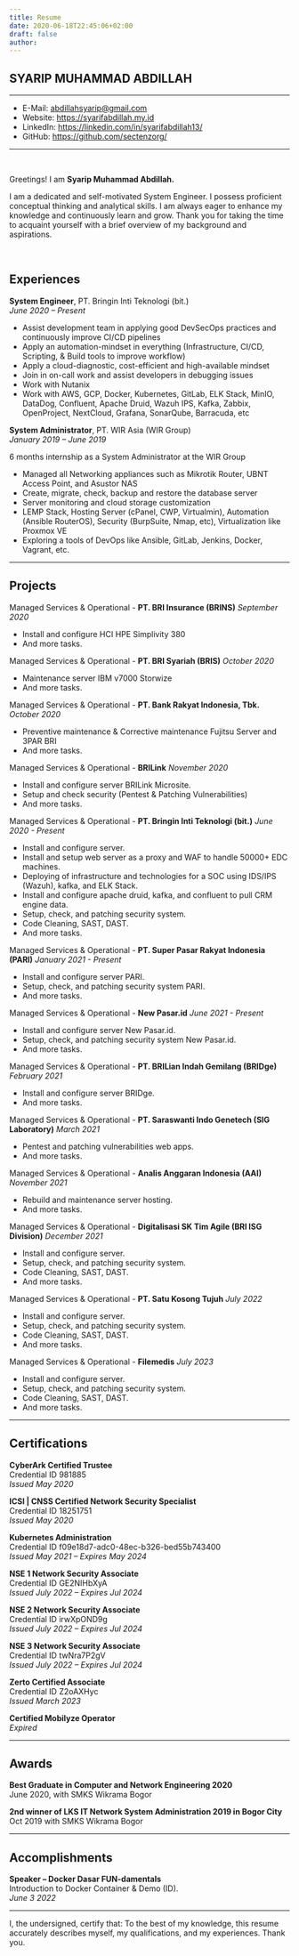 ```yaml
---
title: Resume
date: 2020-06-18T22:45:06+02:00
draft: false
author: 
---
```


## SYARIP MUHAMMAD ABDILLAH

---
- E-Mail: abdillahsyarip@gmail.com
- Website: https://syarifabdillah.my.id
- LinkedIn: https://linkedin.com/in/syarifabdillah13/
- GitHub: https://github.com/sectenzorg/

---
&nbsp;
 
Greetings! I am **Syarip Muhammad Abdillah.**

I am a dedicated and self-motivated System Engineer. I possess proficient conceptual thinking and analytical skills. I am always eager to enhance my knowledge and continuously learn and grow. Thank you for taking the time to acquaint yourself with a brief overview of my background and aspirations.

&nbsp;

## Experiences
**System Engineer**, PT. Bringin Inti Teknologi (bit.)\
*June 2020 – Present*

- Assist development team in applying good DevSecOps practices and continuously improve CI/CD pipelines
- Apply an automation-mindset in everything (Infrastructure, CI/CD, Scripting, & Build tools to improve workflow)
- Apply a cloud-diagnostic, cost-efficient and high-available mindset
- Join in on-call work and assist developers in debugging issues
- Work with Nutanix
- Work with AWS, GCP, Docker, Kubernetes, GitLab, ELK Stack, MinIO, DataDog, Confluent, Apache Druid, Wazuh IPS, Kafka, Zabbix, OpenProject, NextCloud, Grafana, SonarQube, Barracuda, etc

**System Administrator**, PT. WIR Asia (WIR Group)\
*January 2019 – June 2019*

6 months internship as a System Administrator at the WIR Group

- Managed all Networking appliances such as Mikrotik Router, UBNT Access Point, and Asustor NAS
- Create, migrate, check, backup and restore the database server
- Server monitoring and cloud storage customization
- LEMP Stack, Hosting Server (cPanel, CWP, Virtualmin), Automation (Ansible RouterOS), Security (BurpSuite, Nmap, etc), Virtualization like Proxmox VE
- Exploring a tools of DevOps like Ansible, GitLab, Jenkins, Docker, Vagrant, etc.

---

## Projects

Managed Services & Operational - **PT. BRI Insurance (BRINS)**
*September 2020*

-	Install and configure HCI HPE Simplivity 380
-	And more tasks.

Managed Services & Operational - **PT. BRI Syariah (BRIS)**
*October 2020*

-   Maintenance server IBM v7000 Storwize
-	And more tasks.

Managed Services & Operational - **PT.  Bank Rakyat Indonesia, Tbk.**
*October 2020*

-	Preventive maintenance & Corrective maintenance Fujitsu Server and 3PAR BRI
-	And more tasks.

Managed Services & Operational - **BRILink**
*November 2020*

-	Install and configure server BRILink Microsite.
-   Setup and check security (Pentest & Patching Vulnerabilities)
-	And more tasks.

Managed Services & Operational - **PT. Bringin Inti Teknologi (bit.)**
*June 2020 - Present*

-	Install and configure server.
-   Install and setup web server as a proxy and WAF to handle 50000+ EDC machines.
-   Deploying of infrastructure and technologies for a SOC using IDS/IPS (Wazuh), kafka, and ELK Stack.
-   Install and configure apache druid, kafka, and confluent to pull CRM engine data.
-   Setup, check, and patching security system.
-   Code Cleaning, SAST, DAST.
-	And more tasks.

Managed Services & Operational - **PT. Super Pasar Rakyat Indonesia (PARI)**
*January 2021 - Present*

-	Install and configure server PARI.
-   Setup, check, and patching security system PARI.
-	And more tasks.

Managed Services & Operational - **New Pasar.id**
*June 2021 - Present*

-	Install and configure server New Pasar.id.
-   Setup, check, and patching security system New Pasar.id.
-	And more tasks.

Managed Services & Operational - **PT. BRILian Indah Gemilang (BRIDge)**
*February 2021*

-	Install and configure server BRIDge.
-	And more tasks.

Managed Services & Operational - **PT. Saraswanti Indo Genetech (SIG Laboratory)**
*March 2021*

-	Pentest and patching vulnerabilities web apps.
-	And more tasks.

Managed Services & Operational - **Analis Anggaran Indonesia (AAI)**
*November 2021*

-	Rebuild and maintenance server hosting.
-	And more tasks.

Managed Services & Operational - **Digitalisasi SK Tim Agile (BRI ISG Division)**
*December 2021*

-	Install and configure server.
-   Setup, check, and patching security system.
-   Code Cleaning, SAST, DAST.
-	And more tasks.

Managed Services & Operational - **PT. Satu Kosong Tujuh**
*July 2022*

-	Install and configure server.
-   Setup, check, and patching security system.
-   Code Cleaning, SAST, DAST.
-	And more tasks.

Managed Services & Operational - **Filemedis**
*July 2023*

-	Install and configure server.
-   Setup, check, and patching security system.
-   Code Cleaning, SAST, DAST.
-	And more tasks.

---

## Certifications

**CyberArk Certified Trustee**\
Credential ID 981885\
*Issued May 2020*

**ICSI | CNSS Certified Network Security Specialist**\
Credential ID 18251751\
*Issued May 2020*

**Kubernetes Administration**\
Credential ID f09e18d7-adc0-48ec-b326-bed55b743400\
*Issued May 2021 – Expires May 2024*

**NSE 1 Network Security Associate**\
Credential ID GE2NIHbXyA\
*Issued July 2022 – Expires Jul 2024*

**NSE 2 Network Security Associate**\
Credential ID irwXpOND9g\
*Issued July 2022 – Expires Jul 2024*

**NSE 3 Network Security Associate**\
Credential ID twNra7P2gV\
*Issued July 2022 – Expires Jul 2024*

**Zerto Certified Associate**\
Credential ID Z2oAXHyc\
*Issued March 2023*

**Certified Mobilyze Operator**\
*Expired*

---

## Awards

**Best Graduate in Computer and Network Engineering 2020**\
June 2020, with SMKS Wikrama Bogor

**2nd winner of LKS IT Network System Administration 2019 in Bogor City**\
Oct 2019 with SMKS Wikrama Bogor

---

## Accomplishments

**Speaker – Docker Dasar FUN-damentals**\
Introduction to Docker Container & Demo (ID).\
*June 3 2022*

--- 

I, the undersigned, certify that:
To the best of my knowledge, this resume accurately describes myself, my qualifications, and my experiences. Thank you.
